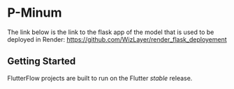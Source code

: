 # P-Minum

The link below is the link to the flask app of the model that is used to be deployed in Render:
https://github.com/WizLayer/render_flask_deployement

## Getting Started

FlutterFlow projects are built to run on the Flutter _stable_ release.
